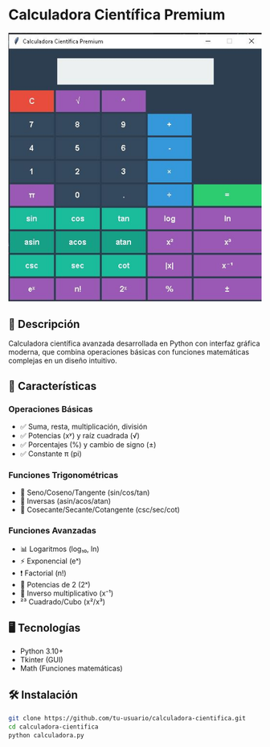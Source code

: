 # Calculadora Científica Premium

![Calculadora Científica Premium](.\a.JPG)

## 📌 Descripción

Calculadora científica avanzada desarrollada en Python con interfaz gráfica moderna, que combina operaciones básicas con funciones matemáticas complejas en un diseño intuitivo.

## 🚀 Características

### Operaciones Básicas
- ✅ Suma, resta, multiplicación, división  
- ✅ Potencias (xʸ) y raíz cuadrada (√)  
- ✅ Porcentajes (%) y cambio de signo (±)  
- ✅ Constante π (pi)  

### Funciones Trigonométricas
- 🔺 Seno/Coseno/Tangente (sin/cos/tan)  
- 🔻 Inversas (asin/acos/atan)  
- 🔄 Cosecante/Secante/Cotangente (csc/sec/cot)  

### Funciones Avanzadas
- 📊 Logaritmos (log₁₀, ln)  
- ⚡ Exponencial (eˣ)  
- ❗ Factorial (n!)  
- 🔢 Potencias de 2 (2ˣ)  
- 🔄 Inverso multiplicativo (x⁻¹)  
- ²³ Cuadrado/Cubo (x²/x³)  

## 🖥️ Tecnologías
- Python 3.10+
- Tkinter (GUI)
- Math (Funciones matemáticas)

## 🛠️ Instalación
```bash
git clone https://github.com/tu-usuario/calculadora-cientifica.git
cd calculadora-cientifica
python calculadora.py
